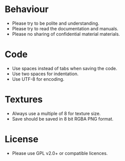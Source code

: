 # Behaviour
* Please try to be polite and understanding.
* Please try to read the documentation and manuals.
* Please no sharing of confidential material materials. 




# Code
* Use spaces instead of tabs when saving the code. 
* Use two spaces for indentation. 
* Use UTF-8 for encoding. 




# Textures
* Always use a multiple of 8 for texture size.
* Save should be saved in 8 bit RGBA PNG format. 


# License
* Please use GPL v2.0+ or compatible licences. 
